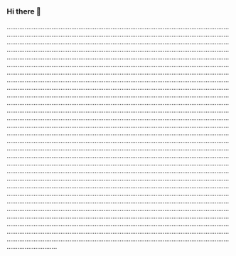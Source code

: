 ### Hi there 👋

........................................................................................................................................................................................................................................................................................................................................................................................................................................................................................................................................................................................................................................................................................................................................................................................................................................................................................................................................................................................................................................................................................................................................................................................................................................................................................................................................................................................................................................................................................................................................................................................................................................................................................................................................................................................................................................................................................................................................................................................................................................................................................................................................................................................................................................................................................................................................................................................................................................................................................................................................................................................................................................................................................................................................................................................................................................................................................................................................................................................................................................................................................................................................................................................................................................................................................................................................................................................................................................................................................................................................................................................................................................................................................................................................................................
